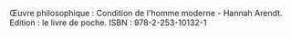 
Œuvre philosophique : Condition de l'homme moderne - Hannah Arendt. Edition : le livre de poche. ISBN :
978-2-253-10132-1


